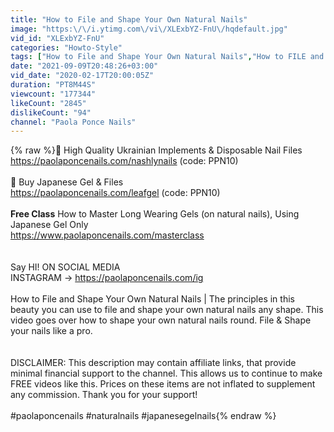 ```yaml
---
title: "How to File and Shape Your Own Natural Nails"
image: "https:\/\/i.ytimg.com\/vi\/XLExbYZ-FnU\/hqdefault.jpg"
vid_id: "XLExbYZ-FnU"
categories: "Howto-Style"
tags: ["How to File and Shape Your Own Natural Nails","How to FILE and SHAPE your own nails","how to file your nails"]
date: "2021-09-09T20:48:26+03:00"
vid_date: "2020-02-17T20:00:05Z"
duration: "PT8M44S"
viewcount: "177344"
likeCount: "2845"
dislikeCount: "94"
channel: "Paola Ponce Nails"
---
```

{% raw %}👛 High Quality Ukrainian Implements &amp; Disposable Nail Files<br /><a rel="nofollow" target="blank" href="https://paolaponcenails.com/nashlynails">https://paolaponcenails.com/nashlynails</a> (code: PPN10)<br /><br />👛 Buy Japanese Gel &amp; Files<br /><a rel="nofollow" target="blank" href="https://paolaponcenails.com/leafgel">https://paolaponcenails.com/leafgel</a> (code: PPN10) <br /><br />**Free Class** How to Master Long Wearing Gels (on natural nails), Using Japanese Gel Only<br /><a rel="nofollow" target="blank" href="https://www.paolaponcenails.com/masterclass">https://www.paolaponcenails.com/masterclass</a><br /><br /><br />Say HI! ON SOCIAL MEDIA<br />INSTAGRAM → <a rel="nofollow" target="blank" href="https://paolaponcenails.com/ig">https://paolaponcenails.com/ig</a><br /><br />How to File and Shape Your Own Natural Nails | The principles in this beauty you can use to file and shape your own natural nails any shape. This video goes over how to shape your own natural nails round. File &amp; Shape your nails like a pro.<br /><br /><br />DISCLAIMER: This description may contain affiliate links, that provide minimal financial support to the channel. This allows us to continue to make FREE videos like this. Prices on these items are not inflated to supplement any commission. Thank you for your support!<br /><br />#paolaponcenails #naturalnails #japanesegelnails{% endraw %}
